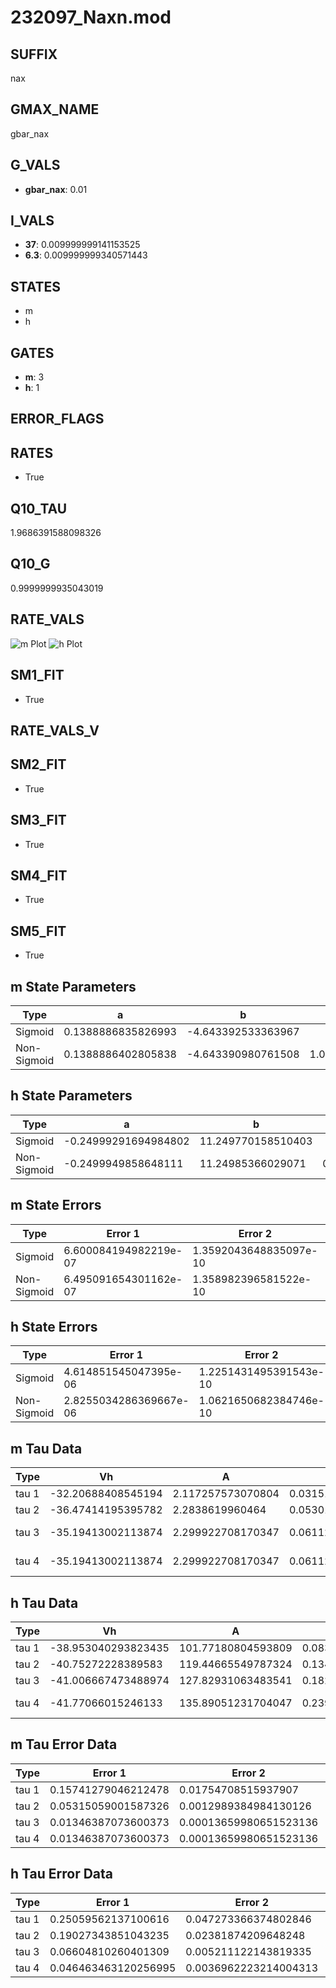 # 232097_Naxn.mod

## SUFFIX

nax

## GMAX_NAME

gbar_nax

## G_VALS

- **gbar_nax**: 0.01

## I_VALS

- **37**: 0.009999999141153525
- **6.3**: 0.009999999340571443

## STATES

- m
- h

## GATES

- **m**: 3
- **h**: 1

## ERROR_FLAGS


## RATES

- True

## Q10_TAU

1.9686391588098326

## Q10_G

0.9999999935043019

## RATE_VALS

![m Plot](/Users/pbozelos/Dropbox/icg-Chai-Panos/supermodels/output_markdown_files/Na/232097_Naxn.mod/images/m.png)
![h Plot](/Users/pbozelos/Dropbox/icg-Chai-Panos/supermodels/output_markdown_files/Na/232097_Naxn.mod/images/h.png)

## SM1_FIT

- True

## RATE_VALS_V

## SM2_FIT

- True

## SM3_FIT

- True

## SM4_FIT

- True

## SM5_FIT

- True

## m State Parameters

| Type | a | b | c | d |
| --- | --- | --- | --- | --- |
| Sigmoid | 0.1388886835826993 | -4.643392533363967 |
| Non-Sigmoid | 0.1388886402805838 | -4.643390980761508 | 1.0000001371885165 | -5.095591843940103e-08 |

## h State Parameters

| Type | a | b | c | d |
| --- | --- | --- | --- | --- |
| Sigmoid | -0.24999291694984802 | 11.249770158510403 |
| Non-Sigmoid | -0.2499949858648111 | 11.24985366029071 | 0.9999964340532763 | 1.8256859833103662e-07 |

## m State Errors

| Type | Error 1 | Error 2 | Error 3 |
| --- | --- | --- | --- |
| Sigmoid | 6.600084194982219e-07 | 1.3592043648835097e-10 | 4.109350057620651e-07 |
| Non-Sigmoid | 6.495091654301162e-07 | 1.358982396581522e-10 | 4.0439795122834476e-07 |

## h State Errors

| Type | Error 1 | Error 2 | Error 3 |
| --- | --- | --- | --- |
| Sigmoid | 4.614851545047395e-06 | 1.2251431495391543e-10 | 3.584101055970575e-06 |
| Non-Sigmoid | 2.8255034286369667e-06 | 1.0621650682384746e-10 | 2.1944129130425213e-06 |

## m Tau Data

| Type | Vh | A | b1 | b2 | c1 | c2 | d1 | d2 | e1 | e2 |
| --- | --- | --- | --- | --- | --- | --- | --- | --- | --- | --- |
| tau 1 | -32.20688408545194 | 2.117257573070804 | 0.03151034774446866 | 0.05690698618024382 |
| tau 2 | -36.47414195395782 | 2.2838619960464 | 0.05301627803561732 | 0.00040775383812069834 | 0.06388360033198956 | -0.0003072921491856698 |
| tau 3 | -35.19413002113874 | 2.299922708170347 | 0.06112829132188657 | 0.000853502355170652 | 5.379164150469984e-06 | 0.07731221884854256 | -0.0007256983031555236 | 2.596457935919896e-06 |
| tau 4 | -35.19413002113874 | 2.299922708170347 | 0.06112829132188657 | 0.000853502355170652 | 5.379164150469984e-06 | 0.0 | 0.07731221884854256 | -0.0007256983031555236 | 2.596457935919896e-06 | 0.0 |

## h Tau Data

| Type | Vh | A | b1 | b2 | c1 | c2 | d1 | d2 | e1 | e2 |
| --- | --- | --- | --- | --- | --- | --- | --- | --- | --- | --- |
| tau 1 | -38.953040293823435 | 101.77180804593809 | 0.0835956248952691 | 0.3140999864319809 |
| tau 2 | -40.75272228389583 | 119.44665549787324 | 0.13492291957396288 | 0.0015634919398318944 | 0.26569650784565235 | -0.0016671379125118308 |
| tau 3 | -41.006667473488974 | 127.82931063483541 | 0.1825921257207533 | 0.004673906900367906 | 4.35291297901035e-05 | 0.3551656154893794 | -0.012982121761324097 | 0.00016028810324244657 |
| tau 4 | -41.77066015246133 | 135.89051231704047 | 0.23966322778897953 | 0.010357152749174236 | 0.00022308525696046534 | 1.7206571131824406e-06 | 0.3421509569717712 | -0.012728362966456474 | 0.000196194656114511 | -8.581065001302452e-07 |

## m Tau Error Data

| Type | Error 1 | Error 2 | Error 3 |
| --- | --- | --- | --- |
| tau 1 | 0.15741279046212478 | 0.01754708515937907 | 0.07461916200139697 |
| tau 2 | 0.05315059001587326 | 0.0012989384984130126 | 0.02519523651935103 |
| tau 3 | 0.01346387073600373 | 0.00013659980651523136 | 0.0063823450983004 |
| tau 4 | 0.01346387073600373 | 0.00013659980651523136 | 0.0063823450983004 |

## h Tau Error Data

| Type | Error 1 | Error 2 | Error 3 |
| --- | --- | --- | --- |
| tau 1 | 0.25059562137100616 | 0.047273366374802846 | 0.19244950927806284 |
| tau 2 | 0.19027343851043235 | 0.02381874209648248 | 0.14612398121581494 |
| tau 3 | 0.06604810260401309 | 0.005211122143819335 | 0.050722853277914905 |
| tau 4 | 0.046463463120256995 | 0.0036962223214004313 | 0.03568246974121872 |

